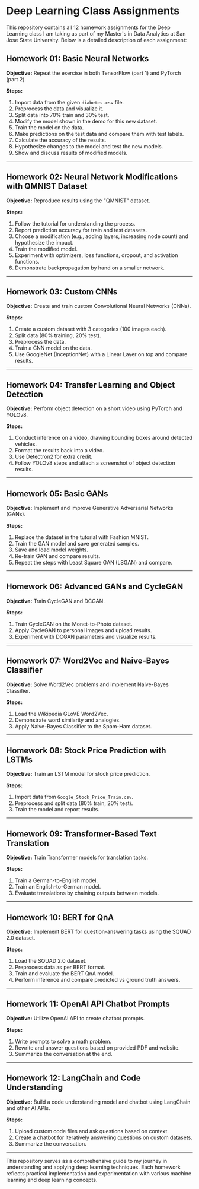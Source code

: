 # Deep Learning Class Assignments

This repository contains all 12 homework assignments for the Deep Learning class I am taking as part of my Master's in Data Analytics at San Jose State University. Below is a detailed description of each assignment:

## Homework 01: Basic Neural Networks

**Objective:** Repeat the exercise in both TensorFlow (part 1) and PyTorch (part 2).

**Steps:**
1. Import data from the given `diabetes.csv` file.
2. Preprocess the data and visualize it.
3. Split data into 70% train and 30% test.
4. Modify the model shown in the demo for this new dataset.
5. Train the model on the data.
6. Make predictions on the test data and compare them with test labels.
7. Calculate the accuracy of the results.
8. Hypothesize changes to the model and test the new models.
9. Show and discuss results of modified models.

---

## Homework 02: Neural Network Modifications with QMNIST Dataset

**Objective:** Reproduce results using the "QMNIST" dataset.

**Steps:**
1. Follow the tutorial for understanding the process.
2. Report prediction accuracy for train and test datasets.
3. Choose a modification (e.g., adding layers, increasing node count) and hypothesize the impact.
4. Train the modified model.
5. Experiment with optimizers, loss functions, dropout, and activation functions.
6. Demonstrate backpropagation by hand on a smaller network.

---

## Homework 03: Custom CNNs

**Objective:** Create and train custom Convolutional Neural Networks (CNNs).

**Steps:**
1. Create a custom dataset with 3 categories (100 images each).
2. Split data (80% training, 20% test).
3. Preprocess the data.
4. Train a CNN model on the data.
5. Use GoogleNet (InceptionNet) with a Linear Layer on top and compare results.

---

## Homework 04: Transfer Learning and Object Detection

**Objective:** Perform object detection on a short video using PyTorch and YOLOv8.

**Steps:**
1. Conduct inference on a video, drawing bounding boxes around detected vehicles.
2. Format the results back into a video.
3. Use Detectron2 for extra credit.
4. Follow YOLOv8 steps and attach a screenshot of object detection results.

---

## Homework 05: Basic GANs

**Objective:** Implement and improve Generative Adversarial Networks (GANs).

**Steps:**
1. Replace the dataset in the tutorial with Fashion MNIST.
2. Train the GAN model and save generated samples.
3. Save and load model weights.
4. Re-train GAN and compare results.
5. Repeat the steps with Least Square GAN (LSGAN) and compare.

---

## Homework 06: Advanced GANs and CycleGAN

**Objective:** Train CycleGAN and DCGAN.

**Steps:**
1. Train CycleGAN on the Monet-to-Photo dataset.
2. Apply CycleGAN to personal images and upload results.
3. Experiment with DCGAN parameters and visualize results.

---

## Homework 07: Word2Vec and Naive-Bayes Classifier

**Objective:** Solve Word2Vec problems and implement Naive-Bayes Classifier.

**Steps:**
1. Load the Wikipedia GLoVE Word2Vec.
2. Demonstrate word similarity and analogies.
3. Apply Naive-Bayes Classifier to the Spam-Ham dataset.

---

## Homework 08: Stock Price Prediction with LSTMs

**Objective:** Train an LSTM model for stock price prediction.

**Steps:**
1. Import data from `Google_Stock_Price_Train.csv`.
2. Preprocess and split data (80% train, 20% test).
3. Train the model and report results.

---

## Homework 09: Transformer-Based Text Translation

**Objective:** Train Transformer models for translation tasks.

**Steps:**
1. Train a German-to-English model.
2. Train an English-to-German model.
3. Evaluate translations by chaining outputs between models.

---

## Homework 10: BERT for QnA

**Objective:** Implement BERT for question-answering tasks using the SQUAD 2.0 dataset.

**Steps:**
1. Load the SQUAD 2.0 dataset.
2. Preprocess data as per BERT format.
3. Train and evaluate the BERT QnA model.
4. Perform inference and compare predicted vs ground truth answers.

---

## Homework 11: OpenAI API Chatbot Prompts

**Objective:** Utilize OpenAI API to create chatbot prompts.

**Steps:**
1. Write prompts to solve a math problem.
2. Rewrite and answer questions based on provided PDF and website.
3. Summarize the conversation at the end.

---

## Homework 12: LangChain and Code Understanding

**Objective:** Build a code understanding model and chatbot using LangChain and other AI APIs.

**Steps:**
1. Upload custom code files and ask questions based on context.
2. Create a chatbot for iteratively answering questions on custom datasets.
3. Summarize the conversation.

---

This repository serves as a comprehensive guide to my journey in understanding and applying deep learning techniques. Each homework reflects practical implementation and experimentation with various machine learning and deep learning concepts.
